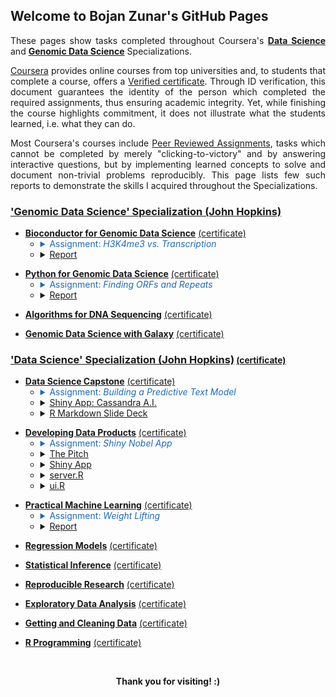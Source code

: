 ## Welcome to Bojan Zunar's GitHub Pages

<p align = "justify">These pages show tasks completed throughout Coursera's <b><a href="https://www.coursera.org/specializations/jhu-data-science">Data Science</a></b> and 
<b><a href="https://www.coursera.org/specializations/genomic-data-science"> Genomic Data Science</a></b> Specializations.</p>

<p align = "justify"><a href="https://www.coursera.org/">Coursera</a> provides online courses from top universities and, to students that complete a course, offers a <a href="https://learner.coursera.help/hc/en-us/articles/208280196">Verified certificate</a>. Through ID verification, this document guarantees the identity of the person which completed the required assignments, thus ensuring academic integrity. Yet, while finishing the course highlights commitment, it does not illustrate what the students learned, i.e. what they can do.</p>

<p align = "justify">Most Coursera's courses include <a href="https://learner.coursera.help/hc/en-us/articles/208279946-See-feedback-and-grades-for-peer-reviewed-assignments">Peer Reviewed Assignments</a>, tasks which cannot be completed by merely "clicking-to-victory" and by answering interactive questions, but by implementing learned concepts to solve and document non-trivial problems reproducibly. This page lists few such reports to demonstrate the skills I acquired throughout the Specializations.</p>


### <b><a href="https://www.coursera.org/specializations/genomic-data-science">'Genomic Data Science' Specialization (John Hopkins)</a></b>
<p> </p>

- <b><a href="https://www.coursera.org/learn/bioconductor">Bioconductor for Genomic Data Science</a></b> [(certificate)](https://www.coursera.org/account/accomplishments/records/7XTSS4LNY5SJ)
  - <details>
     <summary style="color:#1e6bb8;">Assignment: <i>H3K4me3 vs. Transcription</i></summary>

    <small><p> </p><p align = "justify">The airway dataset contains more than 64k features. How many of these features overlaps with transcripts on the autosomes? A feature has to overlap the actual transcript, not the intron of a transcript.</p><p align = "justify">The expression measures of the airway dataset are the number of reads mapping to each feature. How many reads map to features which overlaps these transcripts?</p><p align = "justify">We should be able to very roughly divide these transcripts into expressed and non expressed transcript. Expressed transcripts should be marked by H3K4me3 at their promoter. What is the median number of counts per feature containing a H3K4me peak in their promoter? Compare this to the median number of counts for features without a H3K4me3 peak.</p></small>
    
    </details>
  - <details>
     <summary><a href="https://bzunar.github.io/bioconductor-assignment.html">Report</a></summary>
     
     <small><p> </p><p align = "center"><b><a href="https://bzunar.github.io/bioconductor-assignment.html">The R Markdown Report</a></b></p></small>
    
    </details>
<p> </p>

- <b><a href="https://www.coursera.org/learn/python-genomics">Python for Genomic Data Science</a></b> [(certificate)](https://www.coursera.org/account/accomplishments/records/ABLH3WHC64Y8)
  - <details>
     <summary style="color:#1e6bb8;">Assignment: <i>Finding ORFs and Repeats</i></summary>

    <small><p> </p><p align = "justify">Write a Python program that takes as input a file containing DNA sequences in multi-FASTA format, and computes the answers to the following questions.</p><p align = "justify">How many records are in the file? What are the lengths of the sequences in the file? What is the longest sequence and what is the shortest sequence? Is there more than one longest or shortest sequence? What are their identifiers?</p><p align = "justify">What is the length of the longest ORF in the file? What is the identifier of the sequence containing the longest ORF? For a given sequence identifier, what is the longest ORF contained in the sequence represented by that identifier? What is the starting position of the longest ORF in the sequence that contains it?</p><p align = "justify">Identify all repeats of length n in all sequences in the FASTA file. Determine how many times each repeat occurs in the file, and which is the most frequent repeat of a given length.</p></small>
    
    </details>
  - <details>
     <summary><a href="https://bzunar.github.io/python-assignment.html">Report</a></summary>
         
     <small><p> </p><p align = "center"><b><a href="https://bzunar.github.io/python-assignment.html">The R Markdown Report</a></b></p></small>
    
    </details>
<p> </p>

- <b><a href="https://www.coursera.org/learn/dna-sequencing">Algorithms for DNA Sequencing</a></b> [(certificate)](https://www.coursera.org/account/accomplishments/records/8UAVHBGPK9E4)
<p> </p>

- <b><a href="https://www.coursera.org/learn/galaxy-project">Genomic Data Science with Galaxy</a></b> [(certificate)](https://www.coursera.org/account/accomplishments/records/RKTEAZH5M4W5)
<p> </p>


### <b><a href="https://www.coursera.org/specializations/jhu-data-science">'Data Science' Specialization (John Hopkins)</a></b><small> [(certificate)](https://www.coursera.org/account/accomplishments/specialization/SBMALZ67K7T2)</small>
<p> </p>

- <b><a href="https://www.coursera.org/learn/data-science-project">Data Science Capstone</a></b> [(certificate)](https://www.coursera.org/account/accomplishments/records/VMTGUTF65NLB)
  - <details>
     <summary style="color:#1e6bb8;">Assignment: <i>Building a Predictive Text Model</i></summary>

    <small><p> </p><p align = "justify">Around the world, people are spending an increasing amount of time on their mobile devices for email, social networking, banking and a whole range of other activities. But typing on mobile devices can be a serious pain. SwiftKey, our corporate partner in this capstone, builds a smart keyboard that makes it easier for people to type on their mobile devices. One cornerstone of their smart keyboard is predictive text models. When someone types:</p><p align = "center">I went to the</p><p align = "justify">the keyboard presents three options for what the next word might be. For example, the three words might be gym, store, restaurant. In this capstone you will work on understanding and building predictive text models like those used by SwiftKey.</p></small>
    
    </details>
  - <details>
     <summary><a href="https://bzunar.shinyapps.io/cassandra/">Shiny App: Cassandra A.I.</a></summary>
     
     <small><p> </p><p align = "center"><b><a href="https://bzunar.shinyapps.io/cassandra/">The Shiny App</a></b></p></small>
    
    </details>
  - <details>
     <summary><a href="http://rpubs.com/bzunar/cassandra-ai">R Markdown Slide Deck</a></summary>
     
     <small><p> </p><p align = "center"><b><a href="http://rpubs.com/bzunar/cassandra-ai">R Markdown Slide Deck</a></b></p></small>
    </details>
<p> </p>

- <b><a href="https://www.coursera.org/learn/data-products">Developing Data Products</a></b> [(certificate)](https://www.coursera.org/account/accomplishments/records/98SLMCHQQUKQ)
  - <details>
     <summary style="color:#1e6bb8;">Assignment: <i>Shiny Nobel App</i></summary>

    <small><p> </p><p align = "justify">Create a Shiny app with supporting documentation. Think of documentation as whatever a user will need to start using your application. Deploy the application on RStudio's Shiny server. Share your server.R and ui.R code on GitHub.</p><p align = "justify">Then, use Slidify or RStudio Presenter to prepare a reproducible pitch about the application with an html5 slide deck. You get 5 slides (inclusive of the title slide) to pitch a your app. The presentation must contain some embedded R code that gets run when slidifying the document.</p></small>
    
    </details>
  - <details>
     <summary><a href="https://bzunar.github.io/shiny-presentation.html">The Pitch</a></summary>
              
     <small><p> </p><p align = "center"><b><a href="https://bzunar.github.io/shiny-presentation.html">The Pitch</a></b></p></small>
    
    </details>
  - <details>
     <summary><a href="https://bzunar.shinyapps.io/nobelbirthdeath/">Shiny App</a></summary>
              
     <small><p> </p><p align = "center"><b><a href="https://bzunar.shinyapps.io/nobelbirthdeath/">Shiny App</a></b></p></small>
    
    </details>
  - <details>
     <summary><a href="https://github.com/bzunar/DevelopingDataProducts/blob/master/server.R">server.R</a></summary>
              
     <small><p> </p><p align = "center"><b><a href="https://github.com/bzunar/DevelopingDataProducts/blob/master/server.R">server.R</a></b></p></small>
    
    </details>
  - <details>
     <summary><a href="https://github.com/bzunar/DevelopingDataProducts/blob/master/ui.R">ui.R</a></summary>
              
     <small><p> </p><p align = "center"><b><a href="https://github.com/bzunar/DevelopingDataProducts/blob/master/ui.R">ui.R</a></b></p></small>
    
    </details>
<p> </p>

- <b><a href="https://www.coursera.org/learn/practical-machine-learning">Practical Machine Learning</a></b> [(certificate)](https://www.coursera.org/account/accomplishments/records/CNJYP57WSYDJ)
  - <details>
     <summary style="color:#1e6bb8;">Assignment: <i>Weight Lifting</i></summary>

    <small><p> </p><p align = "justify">Devices like Jawbone Up, Nike FuelBand, and Fitbit collect a large amount of data about personal activity. They are a part of the quantified self movement – a group of enthusiasts who take measurements to improve their health, to find patterns in their behavior, or because they are tech geeks. People regularly quantify how much of a particular activity they do, but rarely how well they do it. In this project, you use data from accelerometers on the belt, forearm, arm, and dumbell of 6 participants <a href="http://web.archive.org/web/20161224072740/http:/groupware.les.inf.puc-rio.br/har">(Weight Lifting Exercises Dataset)</a>. They were asked to perform barbell lifts correctly and incorrectly in 5 different ways.</p><p align = "justify">The goal is to predict the manner in which they did the exercise. This is the "classe" variable in the training set. You may predict with any of the other variables. Describe how you built your model, how you used cross validation, what you think the expected out of sample error is, and why you made the choices you did. Use your machine learning algorithm to predict 20 different test cases.</p></small>
    
    </details>
  - <details>
     <summary><a href="https://bzunar.github.io/weight-lifting.html">Report</a></summary>
              
     <small><p> </p><p align = "center"><b><a href="https://bzunar.github.io/weight-lifting.html">The R Markdown Report</a></b></p></small>
    
    </details>
<p> </p>

- <b><a href="https://www.coursera.org/learn/regression-models">Regression Models</a></b> [(certificate)](https://www.coursera.org/account/accomplishments/records/XHXEYB7VEV63)
<p> </p>

- <b><a href="https://www.coursera.org/learn/statistical-inference">Statistical Inference</a></b> [(certificate)](https://www.coursera.org/account/accomplishments/records/CG6N5R7VWM6Z)
<p> </p>

- <b><a href="https://www.coursera.org/learn/reproducible-research">Reproducible Research</a></b> [(certificate)](https://www.coursera.org/account/accomplishments/records/7XZKEGNBBNVB)
<p> </p>

- <b><a href="https://www.coursera.org/learn/exploratory-data-analysis">Exploratory Data Analysis</a></b> [(certificate)](https://www.coursera.org/account/accomplishments/records/PSH3J3SQDZHK)
<p> </p>

- <b><a href="https://www.coursera.org/learn/data-cleaning">Getting and Cleaning Data</a></b> [(certificate)](https://www.coursera.org/account/accomplishments/records/ZNT6SHP49FD9)
<p> </p>

- <b><a href="https://www.coursera.org/learn/r-programming">R Programming</a></b> [(certificate)](https://www.coursera.org/account/accomplishments/records/BE8J2TGHS7W9)
<p> </p>


<br>
<large><p align = "center"><b>Thank you for visiting! :)</b></p></large>